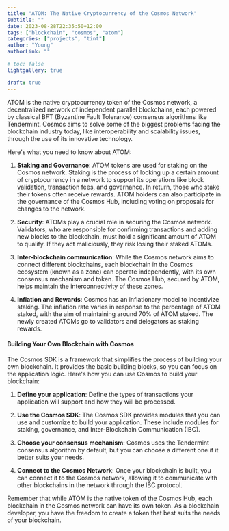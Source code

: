 ```yaml
---
title: "ATOM: The Native Cryptocurrency of the Cosmos Network"
subtitle: ""
date: 2023-08-28T22:35:50+12:00
tags: ["blockchain", "cosmos", "atom"]
categories: ["projects", "tint"]
author: "Young"
authorLink: ""

# toc: false
lightgallery: true

draft: true
---
```


ATOM is the native cryptocurrency token of the Cosmos network, a decentralized network of independent parallel blockchains, each powered by classical BFT (Byzantine Fault Tolerance) consensus algorithms like Tendermint. Cosmos aims to solve some of the biggest problems facing the blockchain industry today, like interoperability and scalability issues, through the use of its innovative technology.

Here's what you need to know about ATOM:

1. **Staking and Governance**: ATOM tokens are used for staking on the Cosmos network. Staking is the process of locking up a certain amount of cryptocurrency in a network to support its operations like block validation, transaction fees, and governance. In return, those who stake their tokens often receive rewards. ATOM holders can also participate in the governance of the Cosmos Hub, including voting on proposals for changes to the network.

2. **Security**: ATOMs play a crucial role in securing the Cosmos network. Validators, who are responsible for confirming transactions and adding new blocks to the blockchain, must hold a significant amount of ATOM to qualify. If they act maliciously, they risk losing their staked ATOMs.

3. **Inter-blockchain communication**: While the Cosmos network aims to connect different blockchains, each blockchain in the Cosmos ecosystem (known as a zone) can operate independently, with its own consensus mechanism and token. The Cosmos Hub, secured by ATOM, helps maintain the interconnectivity of these zones.

4. **Inflation and Rewards**: Cosmos has an inflationary model to incentivize staking. The inflation rate varies in response to the percentage of ATOM staked, with the aim of maintaining around 70% of ATOM staked. The newly created ATOMs go to validators and delegators as staking rewards.

#### Building Your Own Blockchain with Cosmos 

The Cosmos SDK is a framework that simplifies the process of building your own blockchain. It provides the basic building blocks, so you can focus on the application logic. Here's how you can use Cosmos to build your blockchain:

1. **Define your application**: Define the types of transactions your application will support and how they will be processed.

2. **Use the Cosmos SDK**: The Cosmos SDK provides modules that you can use and customize to build your application. These include modules for staking, governance, and Inter-Blockchain Communication (IBC).

3. **Choose your consensus mechanism**: Cosmos uses the Tendermint consensus algorithm by default, but you can choose a different one if it better suits your needs.

4. **Connect to the Cosmos Network**: Once your blockchain is built, you can connect it to the Cosmos network, allowing it to communicate with other blockchains in the network through the IBC protocol.

Remember that while ATOM is the native token of the Cosmos Hub, each blockchain in the Cosmos network can have its own token. As a blockchain developer, you have the freedom to create a token that best suits the needs of your blockchain.